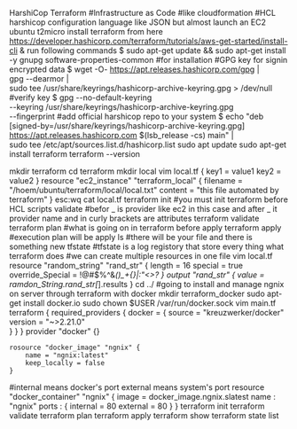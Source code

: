HarshiCop Terraform
#lnfrastructure as Code
#like cloudformation
#HCL harshicop configuration language like JSON but almost
launch an EC2 ubuntu t2micro
install terraform from here https://developer.hashicorp.com/terraform/tutorials/aws-get-started/install-cli & run following commands
    $ sudo apt-get update && sudo apt-get install -y gnupg software-properties-common #for installation
#GPG key for signin encrypted data 
    $ wget -O- https://apt.releases.hashicorp.com/gpg | \
    gpg --dearmor | \
    sudo tee /usr/share/keyrings/hashicorp-archive-keyring.gpg > /dev/null
#verify key
    $ gpg --no-default-keyring \
    --keyring /usr/share/keyrings/hashicorp-archive-keyring.gpg \
    --fingerprint
#add official harshicop repo to your system
    $ echo "deb [signed-by=/usr/share/keyrings/hashicorp-archive-keyring.gpg] \
    https://apt.releases.hashicorp.com $(lsb_release -cs) main" | \
    sudo tee /etc/apt/sources.list.d/hashicorp.list
sudo apt update
sudo apt-get install terraform
terraform --version

mkdir terraform
cd terraform
mkdir local
vim local.tf
    <blockname> <resourceType> <resourcename> {
        key1 = value1
        key2 = value2
    }
    resource "ec2_instance" "terraform_local" {
        filename = "/hoem/ubuntu/terraform/local/local.txt"
        content = "this file automated by terraform"
    } esc:wq
cat local.tf
terraform init #you must init terraform before HCL scripts validate #befor _ is provider like ec2 in this case and after _ it provider name and in curly brackets are attributes
terraform validate
terraform plan #what is going on in terraform before apply
terraform apply #execution plan will be apply
ls #there will be your file and there is something new tfstate
#tfstate is a log registory that store every thing what terraform does
#we can create multiple resources in one file
vim local.tf
    resource "random_string" "rand_str" {
        length = 16
        special = true
        override_Special = !@#$%^&*()_+{}|:"<>?
    }
    output "rand_str" {
        value = ramdon_String.rand_str[*].results
    }
cd ../
#going to install and manage ngnix on server through terraform with docker
mkdir terraform_docker
sudo apt-get install docker.io
sudo chown $USER /var/run/docker.sock
vim main.tf
    terraform {
        required_providers {
            docker = {
                source = "kreuzwerker/docker"
                version = "~>2.21.0"   
            }
        }
    }
    provider "docker" {}

    rosource "docker_image" "ngnix" {
        name = "ngnix:latest"
        keep_locally = false
    }
#internal means docker's port external means system's port
    resource "docker_container" "ngnix" {
        image = docker_image.ngnix.slatest
        name : "ngnix"
        ports : {
            internal = 80
            external = 80
        }
    }
terraform init
terraform validate
terraform plan
terraform apply
terraform show
terraform state list

